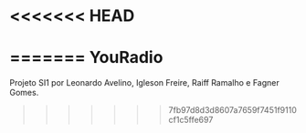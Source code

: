 <<<<<<< HEAD
===========
=======
YouRadio
========

Projeto SI1 por Leonardo Avelino, Igleson Freire, Raiff Ramalho e Fagner Gomes.
>>>>>>> 7fb97d8d3d8607a7659f7451f9110cf1c5ffe697
